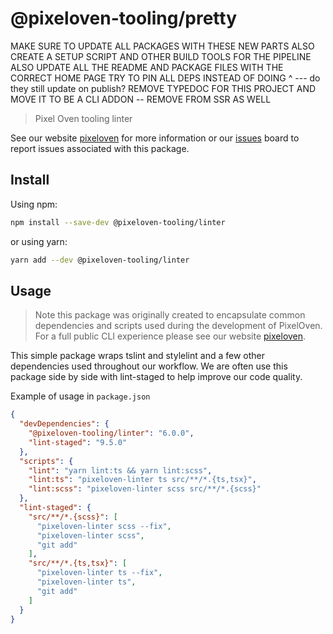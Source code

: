 # @pixeloven-tooling/pretty


MAKE SURE TO UPDATE ALL PACKAGES WITH THESE NEW PARTS
ALSO CREATE A SETUP SCRIPT AND OTHER BUILD TOOLS FOR THE PIPELINE
ALSO UPDATE ALL THE README AND PACKAGE FILES WITH THE CORRECT HOME PAGE
TRY TO PIN ALL DEPS INSTEAD OF DOING ^ --- do they still update on publish?
REMOVE TYPEDOC FOR THIS PROJECT AND MOVE IT TO BE A CLI ADDON -- REMOVE FROM SSR AS WELL

> Pixel Oven tooling linter

See our website [pixeloven](https://www.pixeloven.com/) for more information or our [issues](https://github.com/pixeloven/pixeloven/issues) board to report issues associated with this package.

## Install

Using npm:

```sh
npm install --save-dev @pixeloven-tooling/linter
```

or using yarn:

```sh
yarn add --dev @pixeloven-tooling/linter
```

## Usage
> Note this package was originally created to encapsulate common dependencies and scripts used during the development of PixelOven. For a full public CLI experience please see our website [pixeloven](https://www.pixeloven.com/).

This simple package wraps tslint and stylelint and a few other dependencies used throughout our workflow. We are often use this package side by side with lint-staged to help improve our code quality.

Example of usage in `package.json`
```json
{
  "devDependencies": {
    "@pixeloven-tooling/linter": "6.0.0",
    "lint-staged": "9.5.0"
  },
  "scripts": {
    "lint": "yarn lint:ts && yarn lint:scss",
    "lint:ts": "pixeloven-linter ts src/**/*.{ts,tsx}",
    "lint:scss": "pixeloven-linter scss src/**/*.{scss}"
  },
  "lint-staged": {
    "src/**/*.{scss}": [
      "pixeloven-linter scss --fix",
      "pixeloven-linter scss",
      "git add"
    ],
    "src/**/*.{ts,tsx}": [
      "pixeloven-linter ts --fix",
      "pixeloven-linter ts",
      "git add"
    ]
  }
}
```